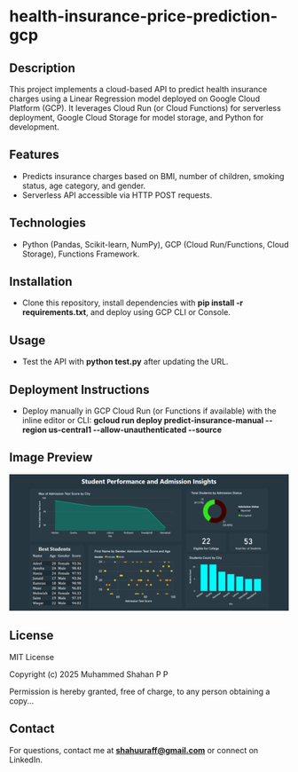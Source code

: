 # health-insurance-price-prediction-gcp

## Description
This project implements a cloud-based API to predict health insurance charges using a Linear Regression model deployed on Google Cloud Platform (GCP). It leverages Cloud Run (or Cloud Functions) for serverless deployment, Google Cloud Storage for model storage, and Python for development.

## Features
- Predicts insurance charges based on BMI, number of children, smoking status, age category, and gender.
- Serverless API accessible via HTTP POST requests.
  
## Technologies
- Python (Pandas, Scikit-learn, NumPy), GCP (Cloud Run/Functions, Cloud Storage), Functions Framework.

## Installation 
- Clone this repository, install dependencies with **pip install -r requirements.txt**, and deploy using GCP CLI or Console.

## Usage
- Test the API with **python test.py** after updating the URL.

## Deployment Instructions
- Deploy manually in GCP Cloud Run (or Functions if available) with the inline editor or CLI: **gcloud run deploy predict-insurance-manual --region us-central1 --allow-unauthenticated --source**

## Image Preview
![Students Admission Report](https://github.com/muhdshahan/PJ5-Students-Admission-Report/blob/main/Students%20Admission%20Report.png)

## License
MIT License

Copyright (c) 2025 Muhammed Shahan P P

Permission is hereby granted, free of charge, to any person obtaining a copy...

## Contact
For questions, contact me at **shahuuraff@gmail.com** or connect on LinkedIn.
